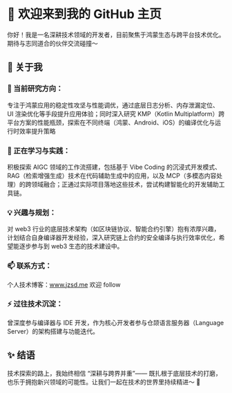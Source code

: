 # 👋 欢迎来到我的 GitHub 主页

你好！我是一名深耕技术领域的开发者，目前聚焦于鸿蒙生态与跨平台技术优化。期待与志同道合的伙伴交流碰撞～

## 🚀 关于我

### 🔭 当前研究方向：

专注于鸿蒙应用的稳定性攻坚与性能调优，通过底层日志分析、内存泄漏定位、UI 渲染优化等手段提升应用体验；同时深入研究 KMP（Kotlin Multiplatform）跨平台方案的性能瓶颈，探索在不同终端（鸿蒙、Android、iOS）的编译优化与运行时效率提升策略

### 🌱 正在学习与实践：

积极探索 AIGC 领域的工作流搭建，包括基于 Vibe Coding 的沉浸式开发模式、RAG（检索增强生成）技术在代码辅助生成中的应用，以及 MCP（多模态内容处理）的跨领域融合；正通过实际项目落地这些技术，尝试构建智能化的开发辅助工具链。

### 💡 兴趣与规划：

对 web3 行业的底层技术架构（如区块链协议、智能合约引擎）抱有浓厚兴趣，计划结合自身编译器开发经验，深入研究链上合约的安全编译与执行效率优化，希望能逐步参与到 web3 生态的技术建设中。

### 📫 联系方式：

个人技术博客：www.jzsd.me 欢迎 follow

### ⚡ 过往技术沉淀：

曾深度参与编译器与 IDE 开发，作为核心开发者参与仓颉语言服务器（Language Server）的架构搭建与功能迭代。
 
## ✨ 结语

技术探索的路上，我始终相信 “深耕与跨界并重”—— 既扎根于底层技术的打磨，也乐于拥抱新兴领域的可能性。让我们一起在技术的世界里持续精进～ 🌟
